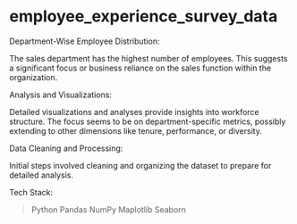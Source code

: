 # employee_experience_survey_data
Department-Wise Employee Distribution:

The sales department has the highest number of employees.
This suggests a significant focus or business reliance on the sales function within the organization.


Analysis and Visualizations:

Detailed visualizations and analyses provide insights into workforce structure.
The focus seems to be on department-specific metrics, possibly extending to other dimensions like tenure, performance, or diversity.


Data Cleaning and Processing:

Initial steps involved cleaning and organizing the dataset to prepare for detailed analysis.


Tech Stack:
> Python
> Pandas
> NumPy
> Maplotlib
> Seaborn

